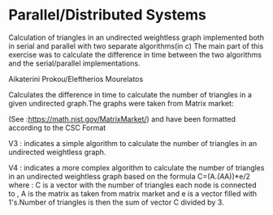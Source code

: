 # Parallel/Distributed Systems
Calculation of triangles in an undirected weightless graph implemented both in serial and parallel with two separate algorithms(in c)
The main part of this exercise was to calculate the difference in time between the two algorithms and the serial/parallel implementations.

  Aikaterini Prokou/Eleftherios Mourelatos


  Calculates the difference in time
  to calculate the number of triangles in a
  given undirected graph.The graphs were
  taken from Matrix market:
  
  (See :https://math.nist.gov/MatrixMarket/) and have been formatted according to the CSC Format
  
  V3 : indicates a simple algorithm to calculate the number of triangles in an undirected weightless graph.
  
  V4 : indicates a more complex algorithm to calculate the number of triangles in an undirected weightless graph
  based on the formula C=(A.*(A*A))*e/2 where : C is a vector with the number of triangles each node is connected to ,
  A is the matrix as taken from matrix market and e is a vector filled with 1's.Number of triangles is then
  the sum of vector C divided by 3.



